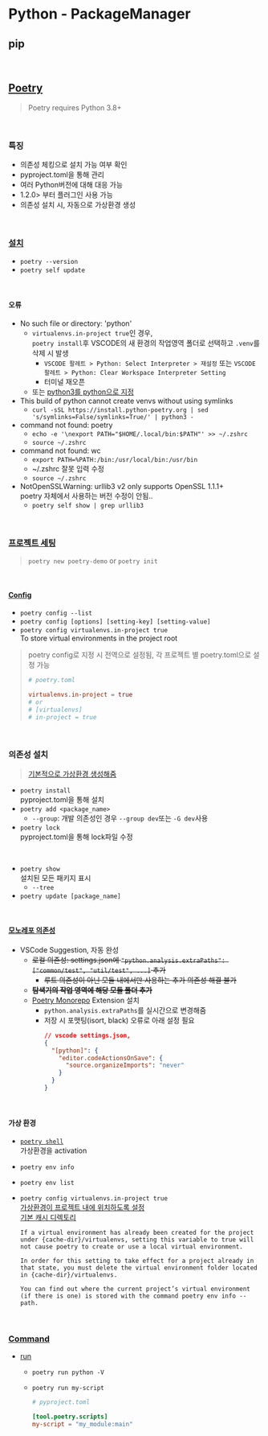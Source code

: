 # Python - PackageManager

## pip

<br>

## [Poetry](https://python-poetry.org/docs/)

> Poetry requires Python 3.8+

<br />

### 특징

- 의존성 체킹으로 설치 가능 여부 확인
- pyproject.toml을 통해 관리
- 여러 Python버전에 대해 대응 가능
- 1.2.0> 부터 플러그인 사용 가능
- 의존성 설치 시, 자동으로 가상환경 생성

<br />

### [설치](https://python-poetry.org/docs/#installing-with-the-official-installer)

- `poetry --version`
- `poetry self update`

<br />

#### 오류

- No such file or directory: 'python'
  - `virtualenvs.in-project true`인 경우,\
    `poetry install`후 VSCODE의 새 환경의 작업영역 폴더로 선택하고 `.venv`를 삭제 시 발생
    - `VSCODE 팔레트 > Python: Select Interpreter > 재설정` 또는 `VSCODE 팔레트 > Python: Clear Workspace Interpreter Setting`
    - 터미널 재오픈
  - 또는 [python3를 python으로 지정](./Grammar.md#오류)
- This build of python cannot create venvs without using symlinks
  - `curl -sSL https://install.python-poetry.org | sed 's/symlinks=False/symlinks=True/' | python3 -`
- command not found: poetry
  - `echo -e '\nexport PATH="$HOME/.local/bin:$PATH"' >> ~/.zshrc`
  - `source ~/.zshrc`
- command not found: wc
  - `export PATH=%PATH:/bin:/usr/local/bin:/usr/bin`
  - ~/.zshrc 잘못 입력 수정
  - `source ~/.zshrc`
- NotOpenSSLWarning: urllib3 v2 only supports OpenSSL 1.1.1+\
  poetry 자체에서 사용하는 버전 수정이 안됨..
  - `poetry self show | grep urllib3`

<br />

### [프로젝트 세팅](https://python-poetry.org/docs/basic-usage/#project-setup)

> `poetry new poetry-demo` or `poetry init`

<br />

#### [Config](https://python-poetry.org/docs/configuration/)

- `poetry config --list`
- `poetry config [options] [setting-key] [setting-value]`
- `poetry config virtualenvs.in-project true`\
  To store virtual environments in the project root

> poetry config로 지정 시 전역으로 설정됨, 각 프로젝트 별 poetry.toml으로 설정 가능
>
> ```toml
> # poetry.toml
>
> virtualenvs.in-project = true
> # or
> # [virtualenvs]
> # in-project = true
>
> ```

<br />

### 의존성 설치

> [기본적으로 가상환경 생성해줌](https://python-poetry.org/docs/basic-usage/#using-your-virtual-environment)

- `poetry install`\
  pyproject.toml을 통해 설치
- `poetry add <package_name>`
  - `--group`: 개발 의존성인 경우 `--group dev`또는 `-G dev`사용
- `poetry lock`\
  pyproject.toml을 통해 lock파일 수정

<br />

- `poetry show`\
  설치된 모든 패키지 표시
  - `--tree`
- `poetry update [package_name]`

<br />

#### [모노레포 의존성](https://python-poetry.org/docs/dependency-specification/#path-dependencies)

- VSCode Suggestion, 자동 완성
  - ~~로컬 의존성: settings.json에 `"python.analysis.extraPaths": ["common/test", "util/test", ...]` 추가~~
    - ~~루트 의존성이 아닌 모듈 내에서만 사용하는 추가 의존성 해결 불가~~
  - ~~**탐색기의 작업 영역에 해당 모듈 폴더 추가**~~
  - [Poetry Monorepo](https://marketplace.visualstudio.com/items?itemName=ameenahsanma.poetry-monorepo) Extension 설치
    - `python.analysis.extraPaths`를 실시간으로 변경해줌
    - 저장 시 포맷팅(isort, black) 오류로 아래 설정 필요
      ```json
      // vscode settings.json,
      {
        "[python]": {
          "editor.codeActionsOnSave": {
            "source.organizeImports": "never"
          }
        }
      }
      ```

<br />

#### 가상 환경

- [`poetry shell`](https://python-poetry.org/docs/cli/#shell)\
  가상환경을 activation
- `poetry env info`
- `poetry env list`
- `poetry config virtualenvs.in-project true`\
  [가상환경이 프로젝트 내에 위치하도록 설정](https://python-poetry.org/docs/configuration/#virtualenvsin-project)\
  [기본 캐시 디렉토리](https://python-poetry.org/docs/configuration/#cache-dir)

  ```text
  If a virtual environment has already been created for the project under {cache-dir}/virtualenvs, setting this variable to true will not cause poetry to create or use a local virtual environment.

  In order for this setting to take effect for a project already in that state, you must delete the virtual environment folder located in {cache-dir}/virtualenvs.

  You can find out where the current project’s virtual environment (if there is one) is stored with the command poetry env info --path.
  ```

<br />

### [Command](https://python-poetry.org/docs/cli/)

- [run](https://python-poetry.org/docs/cli/#run)

  - `poetry run python -V`
  - `poetry run my-script`

    ```toml
    # pyproject.toml

    [tool.poetry.scripts]
    my-script = "my_module:main"
    ```

